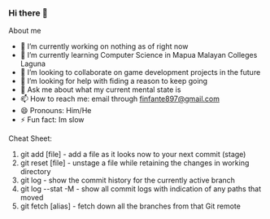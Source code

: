 ### Hi there 👋
About me

- 🔭 I’m currently working on nothing as of right now
- 🌱 I’m currently learning Computer Science in Mapua Malayan Colleges Laguna
- 👯 I’m looking to collaborate on game development projects in the future
- 🤔 I’m looking for help with fiding a reason to keep going
- 💬 Ask me about what my current mental state is
- 📫 How to reach me: email through finfante897@gmail.com
- 😄 Pronouns: Him/He
- ⚡ Fun fact: Im slow

Cheat Sheet:
1. git add [file] - add a file as it looks now to your next commit (stage)
2. git reset [file] - unstage a file while retaining the changes in working directory
3. git log - show the commit history for the currently active branch
4. git log --stat -M - show all commit logs with indication of any paths that moved
5. git fetch [alias] - fetch down all the branches from that Git remote
<!--
**FHOInfante/FHOInfante** is a ✨ _special_ ✨ repository because its `README.md` (this file) appears on your GitHub profile.


- 🔭 I’m currently working on nothing as of right now
- 🌱 I’m currently learning Computer Science in Mapua Malayan Colleges Laguna
- 👯 I’m looking to collaborate on game development projects in the future
- 🤔 I’m looking for help with fiding a reason to keep going
- 💬 Ask me about what my current mental state is
- 📫 How to reach me: email through finfante897@gmail.com
- 😄 Pronouns: Him/He
- ⚡ Fun fact: Im slow
-->
